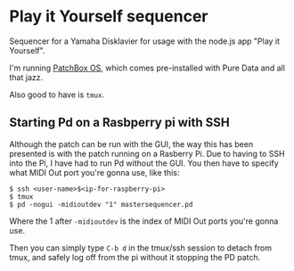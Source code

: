# Play it Yourself sequencer

Sequencer for a Yamaha Disklavier for usage with the node.js app "Play it Yourself".

I'm running [PatchBox OS](https://blokas.io/patchbox-os/), which comes pre-installed with Pure Data and all that jazz.

Also good to have is `tmux`.

## Starting Pd on a Rasbperry pi with SSH

Although the patch can be run with the GUI, the way this has been presented is with the patch running on a Rasberry Pi. Due to having to SSH into the Pi, I have had to run Pd without the GUI. You then have to specify what MIDI Out port you're gonna use, like this:

```
$ ssh <user-name>$<ip-for-raspberry-pi>
$ tmux
$ pd -nogui -midioutdev "1" mastersequencer.pd
```

Where the 1 after `-midioutdev` is the index of MIDI Out ports you're gonna use.

Then you can simply type `C-b d` in the tmux/ssh session to detach from tmux, and safely log off from the pi without it stopping the PD patch.
